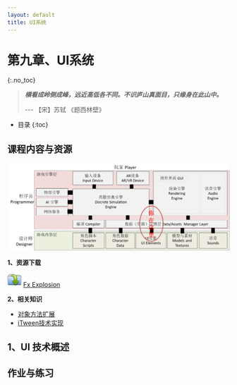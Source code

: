```yaml
---
layout: default
title: UI系统
---
```


# 第九章、UI系统
{:.no_toc}

> **_横看成岭侧成峰，远近高低各不同。不识庐山真面目，只缘身在此山中。_**  
>   
> --- 【宋】苏轼 《题西林壁》

* 目录
{:toc}

## 课程内容与资源

![](images/game-architecture-ui.png)

**1、资源下载**

![](images/drf/open_alt.png) [Fx Explosion](https://github.com/pmlpml/unity3d-learning/raw/ex-particle-system/zips/Fx-Explosion-Pack.zip)

**2、相关知识**

* [对象方法扩展]()
* [iTween技术实现]()

## 1、UI 技术概述

## 作业与练习

